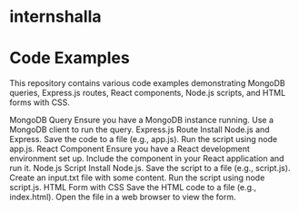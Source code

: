 # internshalla
# Code Examples

This repository contains various code examples demonstrating MongoDB queries, Express.js routes, React components, Node.js scripts, and HTML forms with CSS.


MongoDB Query
Ensure you have a MongoDB instance running.
Use a MongoDB client to run the query.
Express.js Route
Install Node.js and Express.
Save the code to a file (e.g., app.js).
Run the script using node app.js.
React Component
Ensure you have a React development environment set up.
Include the component in your React application and run it.
Node.js Script
Install Node.js.
Save the script to a file (e.g., script.js).
Create an input.txt file with some content.
Run the script using node script.js.
HTML Form with CSS
Save the HTML code to a file (e.g., index.html).
Open the file in a web browser to view the form.